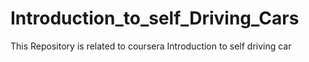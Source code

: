 # Introduction_to_self_Driving_Cars
This Repository is related to coursera Introduction to self driving car 
